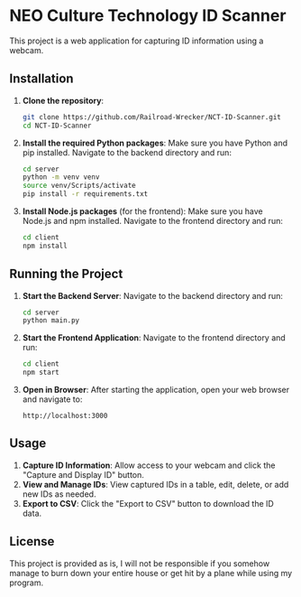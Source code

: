 # NEO Culture Technology ID Scanner

This project is a web application for capturing ID information using a webcam.

## Installation

1. **Clone the repository**:

   ```bash
   git clone https://github.com/Railroad-Wrecker/NCT-ID-Scanner.git
   cd NCT-ID-Scanner
   ```

2. **Install the required Python packages**:
   Make sure you have Python and pip installed.
   Navigate to the backend directory and run:

   ```bash
   cd server
   python -m venv venv
   source venv/Scripts/activate
   pip install -r requirements.txt
   ```

3. **Install Node.js packages** (for the frontend):
   Make sure you have Node.js and npm installed.
   Navigate to the frontend directory and run:

   ```bash
   cd client
   npm install
   ```

## Running the Project

1. **Start the Backend Server**:
   Navigate to the backend directory and run:

   ```bash
   cd server
   python main.py
   ```

2. **Start the Frontend Application**:
   Navigate to the frontend directory and run:

   ```bash
   cd client
   npm start
   ```

3. **Open in Browser**:
   After starting the application, open your web browser and navigate to:
   ```
   http://localhost:3000
   ```

## Usage

1. **Capture ID Information**: Allow access to your webcam and click the "Capture and Display ID" button.
2. **View and Manage IDs**: View captured IDs in a table, edit, delete, or add new IDs as needed.
3. **Export to CSV**: Click the "Export to CSV" button to download the ID data.

## License

This project is provided as is, I will not be responsible if you somehow manage to burn down your entire house or get hit by a plane while using my program.
